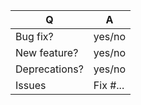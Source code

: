 | Q             | A                                                                                                                         |
|---------------|---------------------------------------------------------------------------------------------------------------------------|
| Bug fix?      | yes/no                                                                                                                    |
| New feature?  | yes/no <!-- please update src/**/CHANGELOG.md files -->                                                                   |
| Deprecations? | yes/no <!-- please update UPGRADE-*.md and src/**/CHANGELOG.md files -->                                                  |
| Issues        | Fix #... <!-- prefix each issue number with "Fix #", no need to create an issue if none exists, explain below instead --> |

<!--
Replace this notice by a description of your feature/bugfix.
This will help reviewers and should be a good start for the documentation.

Additionally:
 - Always add tests and ensure they pass.
 - For new features, provide some code snippets to help understand usage.
-->
